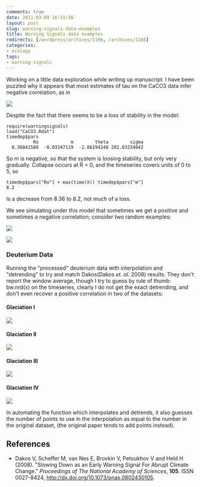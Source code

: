 ```yaml
---
comments: true
date: 2011-03-09 16:31:56
layout: post
slug: warning-signals-data-examples
title: Warning Signals data examples
redirects: [/wordpress/archives/1166, /archives/1166]
categories:
- ecology
tags:
- warning-signals
---
```


Working on a little data exploration while writing up manuscript. I have been puzzled why it appears that most estimates of tau on the CaCO3 data infer negative correlation, as in

![]( http://farm6.staticflickr.com/5134/5493714284_6dfb9b4e02_o.png )


Despite the fact that there seems to be a loss of stability in the model:

    
    
    require(warningsignals)
    load("CaCO3.Rdat")
    timedep$pars  
              Ro            m        theta        sigma 
      8.36841588  -0.03347119  -2.86194248 282.03234042 
    



So m is negative, so that the system is loosing stability, but only very gradually.  Collapse occurs at R = 0, and the timeseries covers units of 0 to 5, so 


    
    timedep$pars["Ro"] + max(time(X)) timedep$pars["m"]
    8.2
    


Is a decrease from 8.36 to 8.2, not much of a loss.

We see simulating under this model that sometimes we get a positive and sometimes a negative correlation; consider two random examples:

![]( http://farm6.staticflickr.com/5059/5512862925_3b80fe6b3e_o.png )

![]( http://farm6.staticflickr.com/5093/5512860127_2ce1b32982_o.png )






### Deuterium Data


Running the "processed" deuterium data with interpolation and "detrending" to try and match Dakos(Dakos _et. al._ 2008) results.  They don't report the window average, though I try to guess by rule of thumb: bw.nrd(x) on the timeseries, clearly I do not get the exact detrending, and don't even recover a positive correlation in two of the datasets:


#### Glaciation I


![]( http://farm6.staticflickr.com/5292/5513028899_3f89261e16_o.png )



#### Glaciation II


![]( http://farm6.staticflickr.com/5260/5513029045_46ceff3743_o.png )



#### Glaciation III


![]( http://farm6.staticflickr.com/5012/5513029239_5988131e9d_o.png )



#### Glaciation IV


![]( http://farm6.staticflickr.com/5097/5513640246_c6d9e8f4bc_o.png )


In automating the function which interpolates and detrends, it also guesses the number of points to use in the interpolation as equal to the number in the original dataset, (the original paper tends to add points instead).  

## References


- Dakos V, Scheffer M, van Nes E, Brovkin V, Petoukhov V and Held H (2008).
"Slowing Down as an Early Warning Signal For Abrupt Climate Change."
*Proceedings of The National Academy of Sciences*, **105**.
ISSN 0027-8424, <a href="http://dx.doi.org/10.1073/pnas.0802430105">http://dx.doi.org/10.1073/pnas.0802430105</a>.
